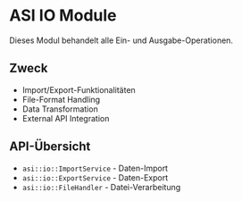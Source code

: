 # ASI IO Module

Dieses Modul behandelt alle Ein- und Ausgabe-Operationen.

## Zweck

- Import/Export-Funktionalitäten
- File-Format Handling
- Data Transformation
- External API Integration

## API-Übersicht

- `asi::io::ImportService` - Daten-Import
- `asi::io::ExportService` - Daten-Export
- `asi::io::FileHandler` - Datei-Verarbeitung
